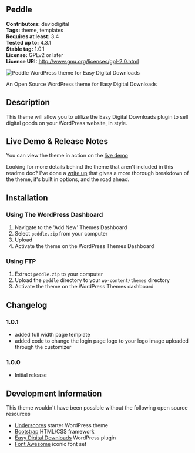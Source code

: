 Peddle
---
**Contributors:** deviodigital  
**Tags:** theme, templates  
**Requires at least:** 3.4  
**Tested up to:** 4.3.1  
**Stable tag:** 1.0.1  
**License:** GPLv2 or later  
**License URI:** http://www.gnu.org/licenses/gpl-2.0.html

![Peddle WordPress theme for Easy Digital Downloads](http://www.robertdevore.com/wp-content/uploads/2015/09/peddle-image.png)

An Open Source WordPress theme for Easy Digital Downloads

## Description

This theme will allow you to utilize the Easy Digital Downloads plugin to sell digital goods on your WordPress website, in style.

## Live Demo &amp; Release Notes

You can view the theme in action on the [live demo](http://www.deviodigital.com/demo/peddle/)

Looking for more details behind the theme that aren't included in this readme doc? I've done a [write up](http://www.robertdevore.com/peddle-free-wordpress-theme-for-easy-digital-downloads) that gives a more thorough breakdown of the theme, it's built in options, and the road ahead.

## Installation

### Using The WordPress Dashboard

1. Navigate to the 'Add New' Themes Dashboard
1. Select `peddle.zip` from your computer
1. Upload
1. Activate the theme on the WordPress Themes Dashboard

### Using FTP

1. Extract `peddle.zip` to your computer
1. Upload the `peddle` directory to your `wp-content/themes` directory
1. Activate the theme on the WordPress Themes dashboard

## Changelog

### 1.0.1
* added full width page template
* added code to change the login page logo to your logo image uploaded through the customizer

### 1.0.0
* Initial release

## Development Information

This theme wouldn't have been possible without the following open source resources

* [Underscores](http://underscores.me/) starter WordPress theme
* [Bootstrap](http://www.getbootstrap.com) HTML/CSS framework
* [Easy Digital Downloads](https://www.easydigitaldownloads.com/) WordPress plugin
* [Font Awesome](http://www.fontawesome.io/) iconic font set
